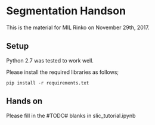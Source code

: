 # Segmentation Handson 
This is the material for MIL Rinko on November 29th, 2017.

## Setup
Python 2.7 was tested to work well.

Please install the required libraries as follows;
```
pip install -r requirements.txt
```

## Hands on
Please fill in the #TODO# blanks in slic_tutorial.ipynb